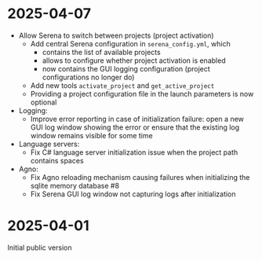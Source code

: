 # 2025-04-07

* Allow Serena to switch between projects (project activation)
    * Add central Serena configuration in `serena_config.yml`, which 
        * contains the list of available projects
        * allows to configure whether project activation is enabled
        * now contains the GUI logging configuration (project configurations no longer do)
    * Add new tools `activate_project` and `get_active_project`
    * Providing a project configuration file in the launch parameters is now optional
* Logging:
    * Improve error reporting in case of initialization failure: 
      open a new GUI log window showing the error or ensure that the existing log window remains visible for some time
* Language servers:
    * Fix C# language server initialization issue when the project path contains spaces
* Agno: 
    * Fix Agno reloading mechanism causing failures when initializing the sqlite memory database #8
    * Fix Serena GUI log window not capturing logs after initialization

# 2025-04-01

Initial public version


